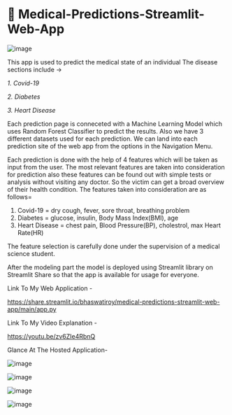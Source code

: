 # 🔴 Medical-Predictions-Streamlit-Web-App

![image](https://user-images.githubusercontent.com/78029145/153416403-35688fe7-8c4c-42c9-ac8c-67027c1dcf24.png)


This app is used to predict the medical state of an individual
The disease sections include ->

*1. Covid-19*

*2. Diabetes*

*3. Heart Disease* 



Each prediction page is conneceted with a Machine Learning Model which uses Random Forest Classifier to predict the results.
Also we have 3 different datasets used for each prediction.
We can land into each prediction site of the web app from the options in the Navigation Menu.


Each prediction is done with the help of 4 features which will be taken as input from the user.
The most relevant features are taken into consideration for prediction also these features can be found out with simple tests or analysis without visiting any doctor.
So the victim can get a broad overview of their health condition.
The features taken into consideration are as follows=
1. Covid-19 = dry cough, fever, sore throat, breathing problem
2. Diabetes = glucose, insulin, Body Mass Index(BMI), age
3. Heart Disease = chest pain, Blood Pressure(BP), cholestrol, max Heart Rate(HR)

The feature selection is carefully done under the supervision of a medical science student.


After the modeling part the model is deployed using Streamlit library on Streamlit Share so that the app is available for usage for everyone.

Link To My Web Application -

https://share.streamlit.io/bhaswatiroy/medical-predictions-streamlit-web-app/main/app.py

Link To My Video Explanation -

https://youtu.be/zv6ZIe4RbnQ

Glance At The Hosted Application-

![image](https://user-images.githubusercontent.com/78029145/153414617-663dfe56-18eb-47f5-8de6-54aa5d0e0351.png)

![image](https://user-images.githubusercontent.com/78029145/153414774-e1c39199-db5e-4d40-9ed5-bd65edee1bf2.png)

![image](https://user-images.githubusercontent.com/78029145/153414946-8417cd23-6996-41c1-b989-8158cc980e43.png)

![image](https://user-images.githubusercontent.com/78029145/153415061-38a25278-c48b-49f2-a6b8-be66817ec8c4.png)



